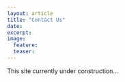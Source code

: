 ```yaml
---
layout: article
title: "Contact Us"
date: 
excerpt: 
image:
  feature: 
  teaser:
---
```


This site currently under construction...
